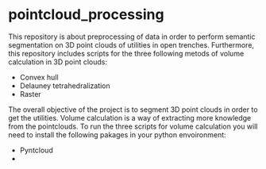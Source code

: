 # pointcloud_processing
This repository is about preprocessing of data in order to perform semantic segmentation on 3D point clouds of utilities in open trenches. 
Furthermore, this repository includes scripts for the three following metods of volume calculation in 3D point clouds:
- Convex hull
- Delauney tetrahedralization
- Raster

The overall objective of the project is to segment 3D point clouds in order to get the utilities. Volume calculation is a way of extracting more knowledge from the pointclouds. To run the three scripts for volume calculation you will need to install the following pakages in your python envoironment:
- Pyntcloud
- 
